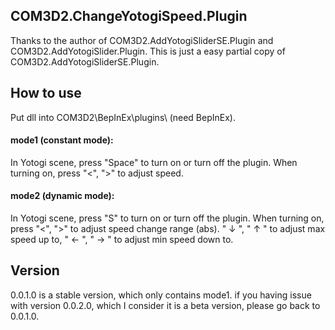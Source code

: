 ## COM3D2.ChangeYotogiSpeed.Plugin
Thanks to the author of COM3D2.AddYotogiSliderSE.Plugin and COM3D2.AddYotogiSlider.Plugin.
This is just a easy partial copy of COM3D2.AddYotogiSliderSE.Plugin.

## How to use
Put dll into COM3D2\BepInEx\plugins\ (need BepInEx).

#### mode1 (constant mode):
In Yotogi scene, press "Space" to turn on or turn off the plugin.
When turning on, press "<", ">" to adjust speed.

#### mode2 (dynamic mode):
In Yotogi scene, press "S" to turn on or turn off the plugin.
When turning on, press "<", ">" to adjust speed change range (abs).
" ↓ ", " ↑ " to adjust max speed up to, " ← ", " → " to adjust min speed down to.

## Version
0.0.1.0 is a stable version, which only contains mode1.
if you having issue with version 0.0.2.0, which I consider it is a beta version, please go back to 0.0.1.0.

